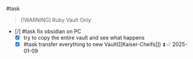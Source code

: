 #task 

> [!WARNING] Ruby Vault Only

 - [/] #task fix obsidian on PC
    - [x] try to copy the entire vault and see what happens
	- [x] #task transfer everything to new Vault([[Kaiser-Cheifs]]) ⏫ ✅ 2025-01-09
